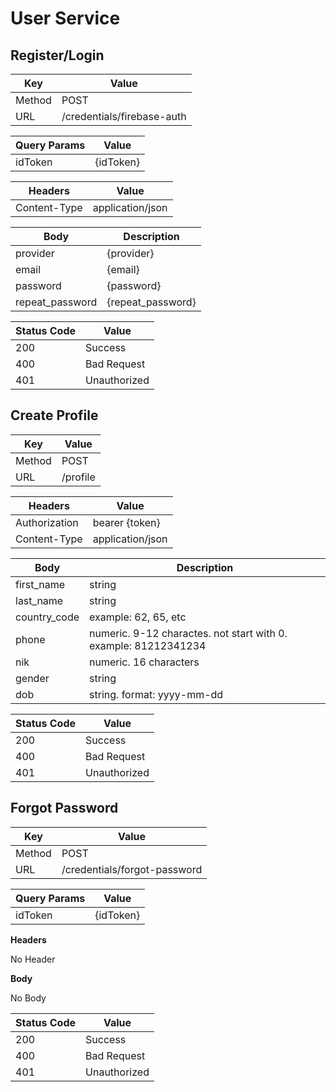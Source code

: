 # User Service

## Register/Login
Key | Value
-- | --
Method | POST
URL | /credentials/firebase-auth

Query Params | Value
-- | --
idToken | {idToken}

Headers | Value
-- | --
Content-Type | application/json

Body | Description
-- | --
provider | {provider}
email | {email}
password | {password}
repeat_password | {repeat_password}

Status Code | Value
-- | --
200 | Success
400 | Bad Request
401 | Unauthorized

## Create Profile
Key | Value
-- | --
Method | POST
URL | /profile

Headers | Value
-- | --
Authorization | bearer {token}
Content-Type | application/json

Body | Description
-- | --
first_name | string
last_name | string
country_code | example: 62, 65, etc
phone | numeric. 9-12 charactes. not start with 0. example: 81212341234
nik | numeric. 16 characters
gender | string
dob | string. format: yyyy-mm-dd

Status Code | Value
-- | --
200 | Success
400 | Bad Request
401 | Unauthorized

## Forgot Password
Key | Value
-- | --
Method | POST
URL | /credentials/forgot-password

Query Params | Value
-- | --
idToken | {idToken}

**Headers**

No Header

**Body**

No Body

Status Code | Value
-- | --
200 | Success
400 | Bad Request
401 | Unauthorized